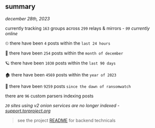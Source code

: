 
## summary
_december 28th, 2023_

currently tracking `163` groups across `299` relays & mirrors - _`99` currently online_

⏲ there have been `4` posts within the `last 24 hours`

🦈 there have been `254` posts within the `month of december`

🪐 there have been `1030` posts within the `last 90 days`

🏚 there have been `4569` posts within the `year of 2023`

🦕 there have been `9259` posts `since the dawn of ransomwatch`

there are `96` custom parsers indexing posts

_`20` sites using v2 onion services are no longer indexed - [support.torproject.org](https://support.torproject.org/onionservices/v2-deprecation/)_

> see the project [README](https://github.com/joshhighet/ransomwatch#ransomwatch--) for backend technicals
